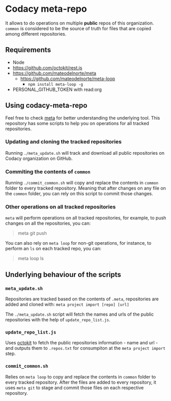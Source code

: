 # Codacy meta-repo

It allows to do operations on multiple **public** repos of this organization.
`common` is considered to be the source of truth for files that are copied
among different repositories.

## Requirements

* Node
* https://github.com/octokit/rest.js
* https://github.com/mateodelnorte/meta
  * https://github.com/mateodelnorte/meta-loop
    * `npm install meta-loop -g`
* PERSONAL_GITHUB_TOKEN with read:org

## Using codacy-meta-repo

Feel free to check [meta](https://github.com/mateodelnorte/meta) for better understanding
the underlying tool. This repository has some scripts to help you on operations for
all tracked repositories.

### Updating and cloning the tracked repositories

Running `./meta_update.sh` will track and download all public repositories
on Codacy organization on GitHub.

### Commiting the contents of `common`

Running `./commit_common.sh` will copy and replace the contents in `common`
folder to every tracked repository.
Meaning that after changes on any file on the `common` folder, you can
rely on this script to commit those changes.

### Other operations on all tracked repositories

`meta` will perform operations on all tracked repositories,
for example, to push changes on all the repositories, you can:
> meta git push

You can also rely on `meta loop` for non-git operations,
for instance, to perform an `ls` on each tracked repo, you can:
> meta loop ls

## Underlying behaviour of the scripts

### `meta_update.sh`

Repositories are tracked based on the contents of `.meta`, repositories
are added and cloned with:
`meta project import [repo] [url]`

The `./meta_update.sh` script will fetch the names and urls of the public
repositories with the help of `update_repo_list.js`.

### `update_repo_list.js`

Uses [octokit](https://github.com/octokit/rest.js) to fetch the public
repositories information - name and url - and outputs them to `.repos.txt`
for consumpiton at the `meta project import` step.

### `commit_common.sh`

Relies on `meta loop` to copy and replace the contents in `common`
folder to every tracked repository.
After the files are added to every repository, it uses `meta git` to
stage and commit those files on each respective repository.
